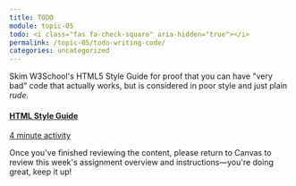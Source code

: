 ```yaml
---
title: TODO
module: topic-05
todo: <i class="fas fa-check-square" aria-hidden="true"></i>
permalink: /topic-05/todo-writing-code/
categories: uncategorized
---
```


Skim W3School's HTML5 Style Guide for proof that you can have "very bad" code that actually works, but is considered in poor style and just plain _rude._

<div class="row text-center">
  <div class="col-lg-4">
    <div class="bs-component">
      <div class="list-group">
        <a href="https://www.w3schools.com/html/html5_syntax.asp" target="_blank" class="list-group-item">
          <i class="icon-hw fas fa-code" aria-hidden="true"></i>
          <h4 class="list-group-item-heading">HTML Style Guide</h4>
          <div class="divider-hw"></div>
          <p class="list-group-item-text"><i class="far fa-clock" aria-hidden="true"></i> 4 minute activity</p>
        </a>
      </div>
    </div>
  </div>
</div>

Once you've finished reviewing the content, please return to Canvas to review this week's assignment overview and instructions—you're doing great, keep it up!
